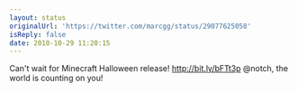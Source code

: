 ```yaml
---
layout: status
originalUrl: 'https://twitter.com/marcgg/status/29077625058'
isReply: false
date: 2010-10-29 11:20:15
---
```


Can't wait for Minecraft Halloween release! http://bit.ly/bFTt3p @notch, the world is counting on you!
